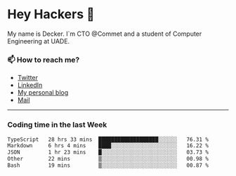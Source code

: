 # Hey Hackers 👋

My name is Decker. I`m CTO @Commet and a student of Computer Engineering at UADE.

### 📫 How to reach me?
- [Twitter](https://x.com/0xDecker) 
- [LinkedIn](https://www.linkedin.com/in/decker-urbano/) 
- [My personal blog](http://decker.sh) 
- [Mail](mailto:me@decker.sh)

---

### Coding time in the last Week

<!--START_SECTION:waka-->

```txt
TypeScript   28 hrs 33 mins  ███████████████████░░░░░░   76.31 %
Markdown     6 hrs 4 mins    ████░░░░░░░░░░░░░░░░░░░░░   16.22 %
JSON         1 hr 23 mins    █░░░░░░░░░░░░░░░░░░░░░░░░   03.73 %
Other        22 mins         ▒░░░░░░░░░░░░░░░░░░░░░░░░   00.98 %
Bash         19 mins         ▒░░░░░░░░░░░░░░░░░░░░░░░░   00.87 %
```

<!--END_SECTION:waka-->
